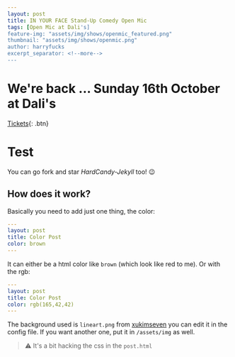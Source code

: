```yaml
---
layout: post
title: IN YOUR FACE Stand-Up Comedy Open Mic
tags: [Open Mic at Dali's]
feature-img: "assets/img/shows/openmic_featured.png"
thumbnail: "assets/img/shows/openmic.png"
author: harryfucks
excerpt_separator: <!--more-->
---
```


# We're back ... Sunday 16th October at Dali's

[Tickets](https://bit.ly/iyf161022){: .btn}

# Test

You can go fork and star _HardCandy-Jekyll_ too! 😉

<!--more-->

## How does it work?

Basically you need to add just one thing, the color:

```yml
---
layout: post
title: Color Post
color: brown
---
```

It can either be a html color like `brown` (which look like red to me). Or with the rgb:

```yml
---
layout: post
title: Color Post
color: rgb(165,42,42)
---
```

The background used is `lineart.png` from [xukimseven](https://github.com/xukimseven) you can edit it in the config file. 
If you want another one, put it in `/assets/img` as well. 

> ⚠️ It's a bit hacking the css in the `post.html`
